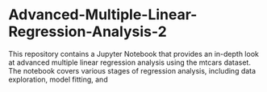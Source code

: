 # Advanced-Multiple-Linear-Regression-Analysis-2
This repository contains a Jupyter Notebook that provides an in-depth look at advanced multiple linear regression analysis using the mtcars dataset. The notebook covers various stages of regression analysis, including data exploration, model fitting, and 
